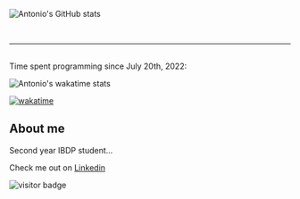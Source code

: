 ![Antonio's GitHub stats](https://github-readme-stats.vercel.app/api?username=acheong08&theme=dark)

<br>
<hr>
<br>
Time spent programming since July 20th, 2022:
<br>

![Antonio's wakatime stats](https://github-readme-stats.vercel.app/api/wakatime?username=acheong08&theme=dark)

[![wakatime](https://wakatime.com/badge/user/7ddb653c-a619-47dc-9be4-7ccc1f01ba4a.svg)](https://wakatime.com/@7ddb653c-a619-47dc-9be4-7ccc1f01ba4a)

## About me
Second year IBDP student...

Check me out on [Linkedin](https://linkedin.com/in/acheong08)





![visitor badge](https://visitor-badge.glitch.me/badge?page_id=acheong08.visitor-badge)
